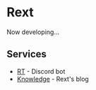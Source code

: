# Rext

Now developing...

## Services

* [RT](https://rt.rext.dev) - Discord bot
* [Knowledge](https://knowledge.rext.dev) - Rext's blog
